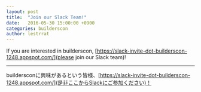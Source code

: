 ```yaml
---
layout: post
title:  "Join our Slack Team!"
date:   2016-05-30 15:00:00 +0900
categories: builderscon
author: lestrrat
---
```


If you are interested in builderscon, [https://slack-invite-dot-builderscon-1248.appspot.com/](please join our Slack team)!


---

buildersconに興味があるという皆様、[https://slack-invite-dot-builderscon-1248.appspot.com/](是非ここからSlackにご参加ください)！

